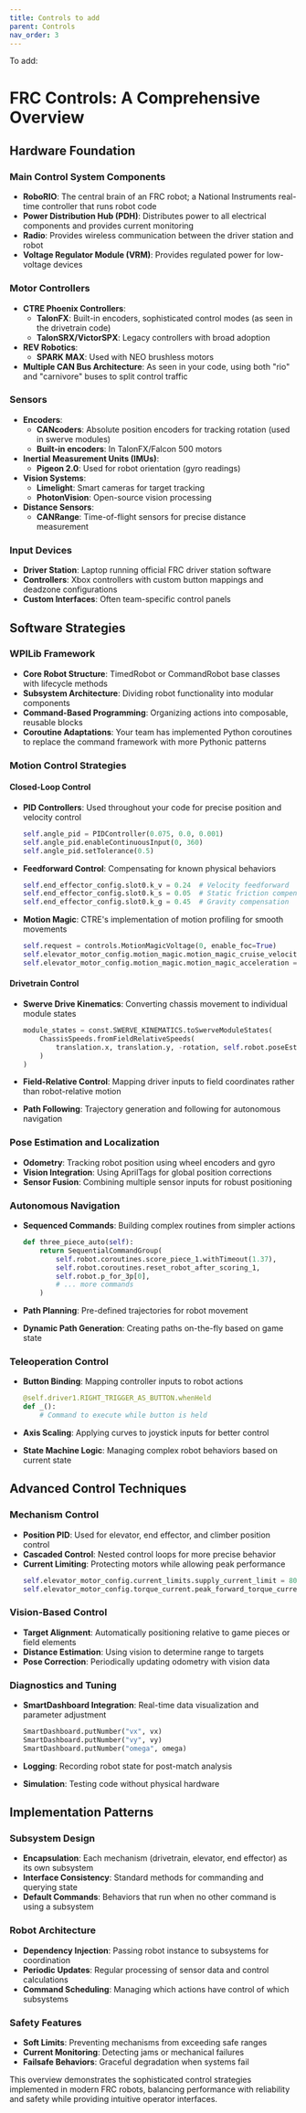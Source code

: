 ```yaml
---
title: Controls to add
parent: Controls
nav_order: 3
---
```


To add:
# FRC Controls: A Comprehensive Overview

## Hardware Foundation

### Main Control System Components
- **RoboRIO**: The central brain of an FRC robot; a National Instruments real-time controller that runs robot code
- **Power Distribution Hub (PDH)**: Distributes power to all electrical components and provides current monitoring
- **Radio**: Provides wireless communication between the driver station and robot
- **Voltage Regulator Module (VRM)**: Provides regulated power for low-voltage devices

### Motor Controllers
- **CTRE Phoenix Controllers**: 
  - **TalonFX**: Built-in encoders, sophisticated control modes (as seen in the drivetrain code)
  - **TalonSRX/VictorSPX**: Legacy controllers with broad adoption
- **REV Robotics**:
  - **SPARK MAX**: Used with NEO brushless motors
- **Multiple CAN Bus Architecture**: As seen in your code, using both "rio" and "carnivore" buses to split control traffic

### Sensors
- **Encoders**:
  - **CANcoders**: Absolute position encoders for tracking rotation (used in swerve modules)
  - **Built-in encoders**: In TalonFX/Falcon 500 motors
- **Inertial Measurement Units (IMUs)**:
  - **Pigeon 2.0**: Used for robot orientation (gyro readings)
- **Vision Systems**:
  - **Limelight**: Smart cameras for target tracking
  - **PhotonVision**: Open-source vision processing
- **Distance Sensors**:
  - **CANRange**: Time-of-flight sensors for precise distance measurement

### Input Devices
- **Driver Station**: Laptop running official FRC driver station software
- **Controllers**: Xbox controllers with custom button mappings and deadzone configurations
- **Custom Interfaces**: Often team-specific control panels

## Software Strategies

### WPILib Framework
- **Core Robot Structure**: TimedRobot or CommandRobot base classes with lifecycle methods
- **Subsystem Architecture**: Dividing robot functionality into modular components
- **Command-Based Programming**: Organizing actions into composable, reusable blocks
- **Coroutine Adaptations**: Your team has implemented Python coroutines to replace the command framework with more Pythonic patterns

### Motion Control Strategies

#### Closed-Loop Control
- **PID Controllers**: Used throughout your code for precise position and velocity control
  ```python
  self.angle_pid = PIDController(0.075, 0.0, 0.001)
  self.angle_pid.enableContinuousInput(0, 360)
  self.angle_pid.setTolerance(0.5)
  ```

- **Feedforward Control**: Compensating for known physical behaviors
  ```python
  self.end_effector_config.slot0.k_v = 0.24  # Velocity feedforward
  self.end_effector_config.slot0.k_s = 0.05  # Static friction compensation
  self.end_effector_config.slot0.k_g = 0.45  # Gravity compensation
  ```

- **Motion Magic**: CTRE's implementation of motion profiling for smooth movements
  ```python
  self.request = controls.MotionMagicVoltage(0, enable_foc=True)
  self.elevator_motor_config.motion_magic.motion_magic_cruise_velocity = 175
  self.elevator_motor_config.motion_magic.motion_magic_acceleration = 100
  ```

#### Drivetrain Control
- **Swerve Drive Kinematics**: Converting chassis movement to individual module states
  ```python
  module_states = const.SWERVE_KINEMATICS.toSwerveModuleStates(
      ChassisSpeeds.fromFieldRelativeSpeeds(
          translation.x, translation.y, -rotation, self.robot.poseEstimator.getYaw()
      )
  )
  ```

- **Field-Relative Control**: Mapping driver inputs to field coordinates rather than robot-relative motion
- **Path Following**: Trajectory generation and following for autonomous navigation

### Pose Estimation and Localization
- **Odometry**: Tracking robot position using wheel encoders and gyro
- **Vision Integration**: Using AprilTags for global position corrections
- **Sensor Fusion**: Combining multiple sensor inputs for robust positioning

### Autonomous Navigation
- **Sequenced Commands**: Building complex routines from simpler actions
  ```python
  def three_piece_auto(self):
      return SequentialCommandGroup(
          self.robot.coroutines.score_piece_1.withTimeout(1.37),
          self.robot.coroutines.reset_robot_after_scoring_1,
          self.robot.p_for_3p[0],
          # ... more commands
      )
  ```

- **Path Planning**: Pre-defined trajectories for robot movement
- **Dynamic Path Generation**: Creating paths on-the-fly based on game state

### Teleoperation Control
- **Button Binding**: Mapping controller inputs to robot actions
  ```python
  @self.driver1.RIGHT_TRIGGER_AS_BUTTON.whenHeld
  def _():
      # Command to execute while button is held
  ```

- **Axis Scaling**: Applying curves to joystick inputs for better control
- **State Machine Logic**: Managing complex robot behaviors based on current state

## Advanced Control Techniques

### Mechanism Control
- **Position PID**: Used for elevator, end effector, and climber position control
- **Cascaded Control**: Nested control loops for more precise behavior
- **Current Limiting**: Protecting motors while allowing peak performance
  ```python
  self.elevator_motor_config.current_limits.supply_current_limit = 80
  self.elevator_motor_config.torque_current.peak_forward_torque_current = 80
  ```

### Vision-Based Control
- **Target Alignment**: Automatically positioning relative to game pieces or field elements
- **Distance Estimation**: Using vision to determine range to targets
- **Pose Correction**: Periodically updating odometry with vision data

### Diagnostics and Tuning
- **SmartDashboard Integration**: Real-time data visualization and parameter adjustment
  ```python
  SmartDashboard.putNumber("vx", vx)
  SmartDashboard.putNumber("vy", vy)
  SmartDashboard.putNumber("omega", omega)
  ```

- **Logging**: Recording robot state for post-match analysis
- **Simulation**: Testing code without physical hardware

## Implementation Patterns

### Subsystem Design
- **Encapsulation**: Each mechanism (drivetrain, elevator, end effector) as its own subsystem
- **Interface Consistency**: Standard methods for commanding and querying state
- **Default Commands**: Behaviors that run when no other command is using a subsystem

### Robot Architecture
- **Dependency Injection**: Passing robot instance to subsystems for coordination
- **Periodic Updates**: Regular processing of sensor data and control calculations
- **Command Scheduling**: Managing which actions have control of which subsystems

### Safety Features
- **Soft Limits**: Preventing mechanisms from exceeding safe ranges
- **Current Monitoring**: Detecting jams or mechanical failures
- **Failsafe Behaviors**: Graceful degradation when systems fail

This overview demonstrates the sophisticated control strategies implemented in modern FRC robots, balancing performance with reliability and safety while providing intuitive operator interfaces.


